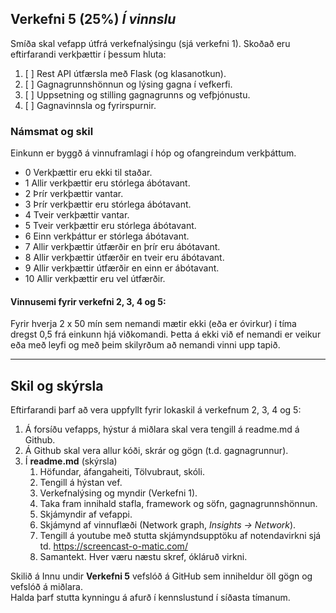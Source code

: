## Verkefni 5 (25%) _Í vinnslu_

Smíða skal vefapp útfrá verkefnalýsingu (sjá verkefni 1). Skoðað eru eftirfarandi verkþættir í þessum hluta:

1. [ ] Rest API útfærsla með Flask (og klasanotkun).
1. [ ] Gagnagrunnshönnun og lýsing gagna í vefkerfi.
1. [ ] Uppsetning og stilling gagnagrunns og vefþjónustu.
1. [ ] Gagnavinnsla og fyrirspurnir. 

### Námsmat og skil
Einkunn er byggð á vinnuframlagi í hóp og ofangreindum verkþáttum.

- 0	 Verkþættir eru ekki til staðar.
- 1  Allir verkþættir eru stórlega ábótavant.
- 2  Þrír verkþættir vantar.
- 3  Þrír verkþættir eru stórlega ábótavant.
- 4  Tveir verkþættir vantar.
- 5	 Tveir verkþættir eru stórlega ábótavant.
- 6	 Einn verkþáttur er stórlega ábótavant.
- 7  Allir verkþættir útfærðir en þrír eru ábótavant.
- 8	 Allir verkþættir útfærðir en tveir eru ábótavant.
- 9	 Allir verkþættir útfærðir en einn er ábótavant.
- 10 Allir verkþættir eru vel útfærðir.


#### Vinnusemi fyrir verkefni 2, 3, 4 og 5:
Fyrir hverja 2 x 50 mín sem nemandi mætir ekki (eða er óvirkur) í tíma dregst 0,5 frá einkunn hjá viðkomandi. Þetta á ekki við ef nemandi er veikur eða með leyfi og með þeim skilyrðum að nemandi vinni upp tapið.


---

## Skil og skýrsla 

Eftirfarandi þarf að vera uppfyllt fyrir lokaskil á verkefnum 2, 3, 4 og 5:

1.	Á forsíðu vefapps, hýstur á miðlara skal vera tengill á readme.md á Github.
2.	Á Github skal vera allur kóði, skrár og gögn (t.d. gagnagrunnur). 
3.	Í **readme.md** (skýrsla)
    1.	Höfundar, áfangaheiti, Tölvubraut, skóli.
    1.  Tengill á hýstan vef.
    1.	Verkefnalýsing og myndir (Verkefni 1).
    1.	Taka fram innihald stafla, framework og söfn, gagnagrunnshönnun. 
    1.	Skjámyndir af vefappi.
    1.	Skjámynd af vinnuflæði (Network graph, _Insights -> Network_). 
    1.	Tengill á youtube með stutta skjámyndsupptöku af notendavirkni sjá td. https://screencast-o-matic.com/ 
    1.	Samantekt. Hver væru næstu skref, ókláruð virkni.

Skilið á Innu undir **Verkefni 5** vefslóð á GitHub sem inniheldur öll gögn og vefslóð á miðlara. <br>
Halda þarf stutta kynningu á afurð í kennslustund í síðasta tímanum.

